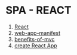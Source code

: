 # SPA - REACT 

1. [React](https://reactjs.org/)
2. [web-app-manifest](https://web.dev/add-manifest/)
3. [benefits-of-mvc](https://techaffinity.com/blog/mvc-architecture-benefits-of-mvc/)
4. [create React App](https://create-react-app.dev/)
